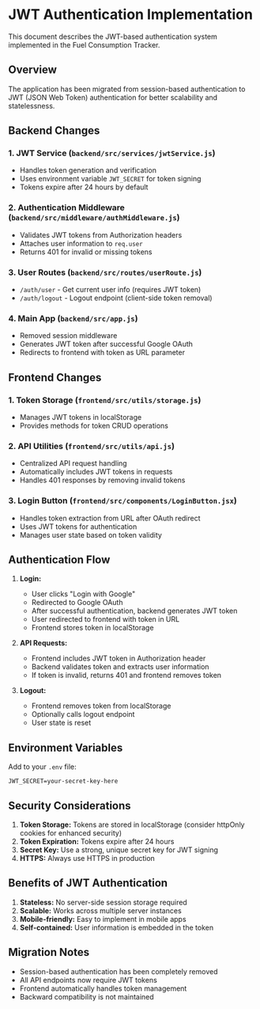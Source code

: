 # JWT Authentication Implementation

This document describes the JWT-based authentication system implemented in the Fuel Consumption Tracker.

## Overview

The application has been migrated from session-based authentication to JWT (JSON Web Token) authentication for better scalability and statelessness.

## Backend Changes

### 1. JWT Service (`backend/src/services/jwtService.js`)
- Handles token generation and verification
- Uses environment variable `JWT_SECRET` for token signing
- Tokens expire after 24 hours by default

### 2. Authentication Middleware (`backend/src/middleware/authMiddleware.js`)
- Validates JWT tokens from Authorization headers
- Attaches user information to `req.user`
- Returns 401 for invalid or missing tokens

### 3. User Routes (`backend/src/routes/userRoute.js`)
- `/auth/user` - Get current user info (requires JWT token)
- `/auth/logout` - Logout endpoint (client-side token removal)

### 4. Main App (`backend/src/app.js`)
- Removed session middleware
- Generates JWT token after successful Google OAuth
- Redirects to frontend with token as URL parameter

## Frontend Changes

### 1. Token Storage (`frontend/src/utils/storage.js`)
- Manages JWT tokens in localStorage
- Provides methods for token CRUD operations

### 2. API Utilities (`frontend/src/utils/api.js`)
- Centralized API request handling
- Automatically includes JWT tokens in requests
- Handles 401 responses by removing invalid tokens

### 3. Login Button (`frontend/src/components/LoginButton.jsx`)
- Handles token extraction from URL after OAuth redirect
- Uses JWT tokens for authentication
- Manages user state based on token validity

## Authentication Flow

1. **Login:**
   - User clicks "Login with Google"
   - Redirected to Google OAuth
   - After successful authentication, backend generates JWT token
   - User redirected to frontend with token in URL
   - Frontend stores token in localStorage

2. **API Requests:**
   - Frontend includes JWT token in Authorization header
   - Backend validates token and extracts user information
   - If token is invalid, returns 401 and frontend removes token

3. **Logout:**
   - Frontend removes token from localStorage
   - Optionally calls logout endpoint
   - User state is reset

## Environment Variables

Add to your `.env` file:
```
JWT_SECRET=your-secret-key-here
```

## Security Considerations

1. **Token Storage:** Tokens are stored in localStorage (consider httpOnly cookies for enhanced security)
2. **Token Expiration:** Tokens expire after 24 hours
3. **Secret Key:** Use a strong, unique secret key for JWT signing
4. **HTTPS:** Always use HTTPS in production

## Benefits of JWT Authentication

1. **Stateless:** No server-side session storage required
2. **Scalable:** Works across multiple server instances
3. **Mobile-friendly:** Easy to implement in mobile apps
4. **Self-contained:** User information is embedded in the token

## Migration Notes

- Session-based authentication has been completely removed
- All API endpoints now require JWT tokens
- Frontend automatically handles token management
- Backward compatibility is not maintained 